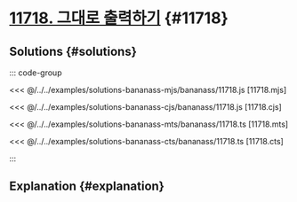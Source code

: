 # [11718. 그대로 출력하기](https://www.acmicpc.net/problem/11718) {#11718}

<!-- @include: @/shared/wip.en.md -->

## Solutions {#solutions}

::: code-group

<<< @/../../examples/solutions-bananass-mjs/bananass/11718.js [11718.mjs]

<<< @/../../examples/solutions-bananass-cjs/bananass/11718.js [11718.cjs]

<<< @/../../examples/solutions-bananass-mts/bananass/11718.ts [11718.mts]

<<< @/../../examples/solutions-bananass-cts/bananass/11718.ts [11718.cts]

:::

## Explanation {#explanation}
